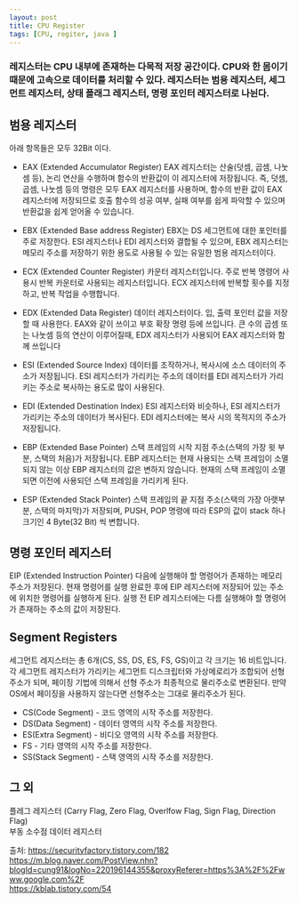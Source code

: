 ```yaml
---
layout: post
title: CPU Register
tags: [CPU, regiter, java ]
---
```


### 레지스터는 CPU 내부에 존재하는 다목적 저장 공간이다. CPU와 한 몸이기 때문에 고속으로 데이터를 처리할 수 있다. 레지스터는 범용 레지스터, 세그먼트 레지스터, 상태 플래그 레지스터, 명령 포인터 레지스터로 나뉜다.


## 범용 레지스터 
아래 항목들은 모두 32Bit 이다.

- EAX (Extended Accumulator Register) 
EAX 레지스터는 산술(덧셈, 곱셈, 나눗셈 등), 논리 연산을 수행하며 
함수의 반환값이 이 레지스터에 저장됩니다. 
즉, 덧셈, 곱셈, 나눗셈 등의 명령은 모두 EAX 레지스터를 사용하며, 
함수의 반환 값이 EAX 레지스터에 저장되므로 
호출 함수의 성공 여부, 실패 여부를 쉽게 파악할 수 있으며
반환값을 쉽게 얻어올 수 있습니다.
  
- EBX (Extended Base address Register)
EBX는 DS 세그먼트에 대한 포인터를 주로 저장한다. ESI 레지스터나 EDI 레지스터와 결합될 수 있으며, EBX 레지스터는 메모리 주소를 저장하기 위한 용도로 사용될 수 있는 유일한 범용 레지스터이다.
  
- ECX (Extended Counter Register)
카운터 레지스터입니다. 
주로 반복 명령어 사용시 반복 카운터로 사용되는 레지스터입니다. 
ECX 레지스터에 반복할 횟수를 지정하고, 반복 작업을 수행합니다. 
  
- EDX (Extended Data Register) 
데이터 레지스터이다. 입, 출력 포인터 값을 저장할 때 사용한다.
EAX와 같이 쓰이고 부호 확장 명령 등에 쓰입니다. 
큰 수의 곱셈 또는 나눗셈 등의 연산이 이루어질때, 
EDX 레지스터가 사용되어 EAX 레지스터와 함께 쓰입니다
  
- ESI (Extended Source Index) 
데이터를 조작하거나, 복사시에 소스 데이터의 주소가 저장됩니다.
ESI 레지스터가 가리키는 주소의 데이터를 EDI 레지스터가 가리키는 주소로 복사하는 용도로 많이 사용된다.
  
- EDI (Extended Destination Index) 
ESI 레지스터와 비슷하나, ESI 레지스터가 가리키는 주소의 데이터가 복사된다.
EDI 레지스터에는 복사 시의 목적지의 주소가 저장됩니다.
  
- EBP (Extended Base Pointer) 
스택 프레임의 시작 지점 주소(스택의 가장 윗 부분, 스택의 처음)가 저장됩니다. 
EBP 레지스터는 현재 사용되는 스택 프레임이 소멸되지 않는 이상 
EBP 레지스터의 값은 변하지 않습니다.
현재의 스택 프레임이 소멸되면 이전에 사용되던 스택 프레임을 가리키게 된다.
  
- ESP (Extended Stack Pointer) 
스택 프레임의 끝 지점 주소(스택의 가장 아랫부분, 스택의 마지막)가 저장되며, 
PUSH, POP 명령에 따라 ESP의 값이 stack 하나 크기인 4 Byte(32 Bit) 씩 변합니다.

## 명령 포인터 레지스터
EIP (Extended Instruction Pointer)
다음에 실행해야 할 명령어가 존재하는 메모리 주소가 저장된다. 현재 명령어를 실행 완료한 후에 EIP 레지스터에 저장되어 있는 주소에 위치한 명령어를 실행하게 된다. 실행 전 EIP 레지스터에는 다름 실행해야 할 명령어가 존재하는 주소의 값이 저장된다.

## Segment Registers
세그먼트 레지스터는 총 6개(CS, SS, DS, ES, FS, GS)이고 각 크기는 16 비트입니다. 각 세그먼트 레지스터가 가리키는 세그먼트 디스크립터와 가상메로리가 조합되어 선형주소가 되며, 페이징 기법에 의해서 선형 주소가 최종적으로 물리주소로 변환된다. 만약 OS에서 페이징을 사용하지 않는다면 선형주소는 그대로 물리주소가 된다.

- CS(Code Segment) - 코드 영역의 시작 주소를 저장한다.
- DS(Data Segment) - 데이터 영역의 시작 주소를 저장한다.
- ES(Extra Segment) - 비디오 영역의 시작 주소를 저장한다.
- FS - 기타 영역의 시작 주소를 저장한다.
- SS(Stack Segment) - 스택 영역의 시작 주소를 저장한다.


## 그 외 
플레그 레지스터 (Carry Flag, Zero Flag, Overlfow Flag, Sign Flag, Direction Flag)   
부동 소수점 데이터 레지스터


    
출처: https://securityfactory.tistory.com/182  
https://m.blog.naver.com/PostView.nhn?blogId=cung91&logNo=220196144355&proxyReferer=https%3A%2F%2Fwww.google.com%2F  
https://kblab.tistory.com/54  

